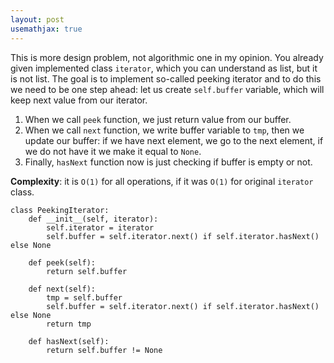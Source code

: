 ```yaml
---
layout: post
usemathjax: true
---
```


This is more design problem, not algorithmic one in my opinion. You already given implemented class `iterator`, which you can understand as list, but it is not list. The goal is to implement so-called peeking iterator and to do this we need to be one step ahead: let us create `self.buffer` variable, which will keep next value from our iterator.

1. When we call `peek` function, we just return value from our buffer.
2. When we call `next` function, we write buffer variable to `tmp`, then we update our buffer: if we have next element, we go to the next element, if we do not have it we make it equal to `None`.
3. Finally, `hasNext` function now is just checking if buffer is empty or not.

**Complexity**: it is `O(1)` for all operations, if it was `O(1)` for original `iterator` class.

```
class PeekingIterator:
    def __init__(self, iterator):
        self.iterator = iterator
        self.buffer = self.iterator.next() if self.iterator.hasNext() else None
        
    def peek(self):
        return self.buffer
        
    def next(self):
        tmp = self.buffer
        self.buffer = self.iterator.next() if self.iterator.hasNext() else None
        return tmp
        
    def hasNext(self):
        return self.buffer != None
```
